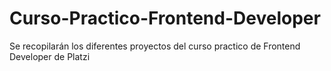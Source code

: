 # Curso-Practico-Frontend-Developer
Se recopilarán los diferentes proyectos del curso practico de Frontend Developer de Platzi
